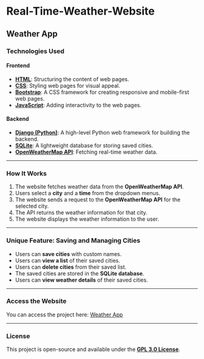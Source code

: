 # Real-Time-Weather-Website

## Weather App

### Technologies Used

#### Frontend
- **[HTML](https://developer.mozilla.org/en-US/docs/Web/HTML)**: Structuring the content of web pages.
- **[CSS](https://developer.mozilla.org/en-US/docs/Web/CSS)**: Styling web pages for visual appeal.
- **[Bootstrap](https://getbootstrap.com/)**: A CSS framework for creating responsive and mobile-first web pages.
- **[JavaScript](https://developer.mozilla.org/en-US/docs/Web/JavaScript)**: Adding interactivity to the web pages.

#### Backend
- **[Django (Python)](https://www.djangoproject.com/)**: A high-level Python web framework for building the backend.
- **[SQLite](https://www.sqlite.org/)**: A lightweight database for storing saved cities.
- **[OpenWeatherMap API](https://openweathermap.org/api)**: Fetching real-time weather data.

---

### How It Works
1. The website fetches weather data from the **OpenWeatherMap API**.
2. Users select a **city** and a **time** from the dropdown menus.
3. The website sends a request to the **OpenWeatherMap API** for the selected city.
4. The API returns the weather information for that city.
5. The website displays the weather information to the user.

---

### Unique Feature: Saving and Managing Cities
- Users can **save cities** with custom names.
- Users can **view a list** of their saved cities.
- Users can **delete cities** from their saved list.
- The saved cities are stored in the **SQLite database**.
- Users can **view weather details** of their saved cities.

---

### Access the Website
You can access the project here: [Weather App](https://pdebnath.pythonanywhere.com/)

---

### License
This project is open-source and available under the **[GPL 3.0 License](https://www.gnu.org/licenses/gpl-3.0.en.html)**.
